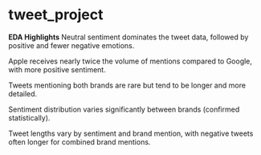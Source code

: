 # tweet_project
**EDA Highlights**
Neutral sentiment dominates the tweet data, followed by positive and fewer negative emotions.

Apple receives nearly twice the volume of mentions compared to Google, with more positive sentiment.

Tweets mentioning both brands are rare but tend to be longer and more detailed.

Sentiment distribution varies significantly between brands (confirmed statistically).

Tweet lengths vary by sentiment and brand mention, with negative tweets often longer for combined brand mentions.


